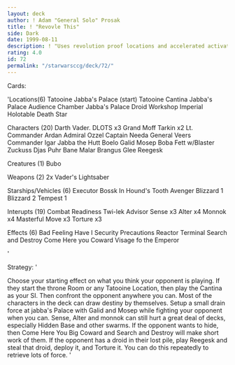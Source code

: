 ```yaml
---
layout: deck
author: ! Adam "General Solo" Prosak
title: ! "Revovle This"
side: Dark
date: 1999-08-11
description: ! "Uses revolution proof locations and accelerated activation to power a M&T assault."
rating: 4.0
id: 72
permalink: "/starwarsccg/deck/72/"
---
```

Cards: 

'Locations(6)
Tatooine Jabba's Palace (start)
Tatooine Cantina
Jabba's Palace Audience Chamber
Jabba's Palace Droid Workshop
Imperial Holotable
Death Star

Characters (20)
Darth Vader. DLOTS x3
Grand Moff Tarkin x2
Lt. Commander Ardan
Admiral Ozzel
Captain Needa
General Veers
Commander Igar
Jabba the Hutt
Boelo
Galid
Mosep
Boba Fett w/Blaster
Zuckuss
Djas Puhr
Bane Malar
Brangus Glee
Reegesk

Creatures (1)
Bubo

Weapons (2)
2x Vader's Lightsaber

Starships/Vehicles (6)
Executor
Bossk In Hound's Tooth
Avenger
Blizzard 1
Blizzard 2
Tempest 1

Interupts (19)
Combat Readiness
Twi-lek Advisor
Sense x3
Alter x4
Monnok x4
Masterful Move x3
Torture x3

Effects (6)
Bad Feeling Have I
Security Precautions
Reactor Terminal
Search and Destroy
Come Here you Coward
Visage fo the Emperor

'

Strategy: '

Choose your starting effect on what you think your opponent is playing.  If they start the throne Room or any Tatooine Location, then play the Cantina as your SI.	Then confront the opponent anywhere you can.  Most of the characters in the deck can draw destiny by themselves.  Setup a small drain force at jabba's Palace with Galid and Mosep while fighting your opponent when you can.	Sense, Alter and monnok can still hurt a great deal of decks, especially Hidden Base and other swarms.	If the opponent wants to hide, then Come Here You Big Coward and Search and Destroy will make short work of them.  If the opponent has a droid in their lost pile, play Reegesk and steal that droid, deploy it, and Torture it.  You can do this repeatedly to retrieve lots of force.  '
